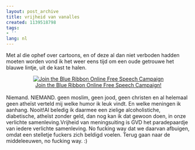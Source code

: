 ```yaml
---
layout: post_archive
title: vrijheid van vanalles
created: 1139518798
tags:
- ''
lang: nl
---
```

Met al die ophef over cartoons, en of deze al dan niet verboden hadden moeten worden vond ik het weer eens tijd om een oude getrouwe het blauwe lintje, uit de kast te halen.<br /><div align="CENTER">[![Join the Blue Ribbon Online Free Speech Campaign](http://www.eff.org/br/brstrip.gif)<br />Join the Blue Ribbon Online Free Speech Campaign!](http://www.eff.org/br)</div><br /><!--break-->Niemand. NIEMAND. geen moslim, geen jood, geen christen en al helemaal geen atheïst verteld mij welke humor ik leuk vindt. En welke meningen ik aanhang. Nooit!Al beledig ik daarmee een zielige alcoholistiche, diabetische, atheïst zonder geld, dan nog kan ik dat gewoon doen, in onze verlichte samenleving.Vrijheid van meningsuiting is GVD het paradepaardje van iedere verlichte samenleving. No fucking way dat we daarvan afbuigen, omdat een stelletje fuckers zich beldigd voelen. Terug gaan naar de middeleeuwen, no fucking way. :)
